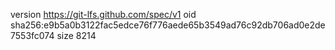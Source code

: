version https://git-lfs.github.com/spec/v1
oid sha256:e9b5a0b3122fac5edce76f776aede65b3549ad76c92db706ad0e2de7553fc074
size 8214
